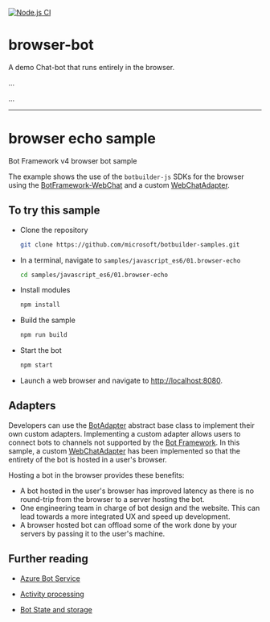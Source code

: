 
[![Node.js CI][ci-badge]][ci]

# browser-bot #

A demo Chat-bot that runs entirely in the browser.

...

...

---
[ci]: https://github.com/nfreear/demo-bot/actions/workflows/node.js.yml
[ci-badge]: https://github.com/nfreear/demo-bot/actions/workflows/node.js.yml/badge.svg


# browser echo sample

Bot Framework v4 browser bot sample

The example shows the use of the `botbuilder-js` SDKs for the browser using the [BotFramework-WebChat](https://github.com/Microsoft/BotFramework-WebChat) and a custom [WebChatAdapter][1].

## To try this sample

- Clone the repository

    ```bash
    git clone https://github.com/microsoft/botbuilder-samples.git
    ```

- In a terminal, navigate to `samples/javascript_es6/01.browser-echo`

    ```bash
    cd samples/javascript_es6/01.browser-echo
    ```

- Install modules

    ```bash
    npm install
    ```

- Build the sample

    ```bash
    npm run build
    ```

- Start the bot

    ```bash
    npm start
    ```

- Launch a web browser and navigate to [http://localhost:8080](http://localhost:8080).

## Adapters

Developers can use the [BotAdapter](https://docs.microsoft.com/en-us/javascript/api/botbuilder-core/botadapter) abstract base class to implement their own custom adapters.
Implementing a custom adapter allows users to connect bots to channels not supported by the [Bot Framework](https://docs.microsoft.com/en-us/azure/bot-service/bot-service-manage-channels?view=azure-bot-service-4.0).
In this sample, a custom [WebChatAdapter][1] has been implemented so that the entirety of the bot is hosted in a user's browser.

Hosting a bot in the browser provides these benefits:

- A bot hosted in the user's browser has improved latency as there is no round-trip from the browser to a server hosting the bot.
- One engineering team in charge of bot design and the website. This can lead towards a more integrated UX and speed up development.
- A browser hosted bot can offload some of the work done by your servers by passing it to the user's machine.

## Further reading

- [Azure Bot Service](https://docs.microsoft.com/en-us/azure/bot-service/bot-service-overview-introduction?view=azure-bot-service-4.0)
- [Activity processing](https://docs.microsoft.com/en-us/azure/bot-service/bot-builder-concept-activity-processing?view=azure-bot-service-4.0)
- [Bot State and storage](https://docs.microsoft.com/en-us/azure/bot-service/bot-builder-storage-concept?view=azure-bot-service-4.0)

  [1]: ./src/webChatAdapter.ts

